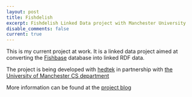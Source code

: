 ```yaml
---
layout: post
title: Fishdelish
excerpt: Fishdelish Linked Data project with Manchester University
disable_comments: false
current: true
---
```

This is my current project at work. It is a linked data project aimed at converting the [Fishbase](http://fishbase.org) database into linked RDF data.

The project is being developed with [hedtek](http://hedtek.com) in partnership with [the University of Manchester CS department](http://cs.manchester.ac.uk)

More information can be found at the [project blog](http://fishdelish.cs.man.ac.uk)
